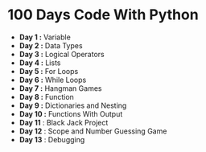# 100 Days Code With Python

- **Day 1 :** Variable
- **Day 2 :** Data Types
- **Day 3 :** Logical Operators
- **Day 4 :** Lists
- **Day 5 :** For Loops
- **Day 6 :** While Loops
- **Day 7 :** Hangman Games
- **Day 8 :** Function
- **Day 9 :** Dictionaries and Nesting
- **Day 10 :** Functions With Output
- **Day 11** : Black Jack Project
- **Day 12** : Scope and Number Guessing Game
- **Day 13** : Debugging